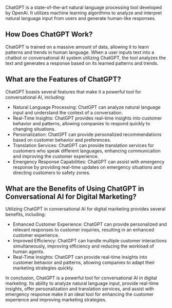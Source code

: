 

ChatGPT is a state-of-the-art natural language processing tool developed by OpenAI. It utilizes machine learning algorithms to analyze and interpret natural language input from users and generate human-like responses.

How Does ChatGPT Work?
----------------------

ChatGPT is trained on a massive amount of data, allowing it to learn patterns and trends in human language. When a user inputs text into a chatbot or conversational AI system utilizing ChatGPT, the tool analyzes the text and generates a response based on its learned patterns and trends.

What are the Features of ChatGPT?
---------------------------------

ChatGPT boasts several features that make it a powerful tool for conversational AI, including:

* Natural Language Processing: ChatGPT can analyze natural language input and understand the context of a conversation.
* Real-Time Insights: ChatGPT provides real-time insights into customer behavior and patterns, allowing companies to respond quickly to changing situations.
* Personalization: ChatGPT can provide personalized recommendations based on customer behavior and preferences.
* Translation Services: ChatGPT can provide translation services for customers who speak different languages, enhancing communication and improving the customer experience.
* Emergency Response Capabilities: ChatGPT can assist with emergency response by providing real-time updates on emergency situations and directing customers to safety zones.

What are the Benefits of Using ChatGPT in Conversational AI for Digital Marketing?
----------------------------------------------------------------------------------

Utilizing ChatGPT in conversational AI for digital marketing provides several benefits, including:

* Enhanced Customer Experience: ChatGPT can provide personalized and relevant responses to customer inquiries, resulting in an enhanced customer experience.
* Improved Efficiency: ChatGPT can handle multiple customer interactions simultaneously, improving efficiency and reducing the workload of human agents.
* Real-Time Insights: ChatGPT can provide real-time insights into customer behavior and patterns, allowing companies to adapt their marketing strategies quickly.

In conclusion, ChatGPT is a powerful tool for conversational AI in digital marketing. Its ability to analyze natural language input, provide real-time insights, offer personalization and translation services, and assist with emergency response make it an ideal tool for enhancing the customer experience and improving marketing strategies.
